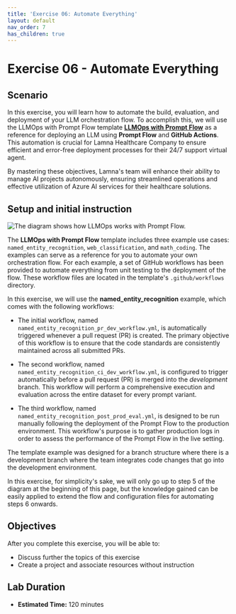 ```yaml
---
title: 'Exercise 06: Automate Everything'
layout: default
nav_order: 7
has_children: true
---
```


# Exercise 06 - Automate Everything

## Scenario

In this exercise, you will learn how to automate the build, evaluation, and deployment of your LLM orchestration flow. To accomplish this, we will use the LLMOps with Prompt Flow template [**LLMOps with Prompt Flow**](https://github.com/microsoft/llmops-promptflow-template) as a reference for deploying an LLM using **Prompt Flow** and **GitHub Actions**. This automation is crucial for Lamna Healthcare Company to ensure efficient and error-free deployment processes for their 24/7 support virtual agent.

By mastering these objectives, Lamna's team will enhance their ability to manage AI projects autonomously, ensuring streamlined operations and effective utilization of Azure AI services for their healthcare solutions.

## Setup and initial instruction

![The diagram shows how LLMOps works with Prompt Flow.](media/llmops-with-prompt-flow-diagram.png)

The **LLMOps with Prompt Flow** template includes three example use cases: `named_entity_recognition`, `web_classification`, and `math_coding`. The examples can serve as a reference for you to automate your own orchestration flow. For each example, a set of GitHub workflows has been provided to automate everything from unit testing to the deployment of the flow. These workflow files are located in the template's `.github/workflows` directory.

In this exercise, we will use the **named_entity_recognition** example, which comes with the following workflows:

- The initial workflow, named `named_entity_recognition_pr_dev_workflow.yml`, is automatically triggered whenever a pull request (PR) is created. The primary objective of this workflow is to ensure that the code standards are consistently maintained across all submitted PRs.

- The second workflow, named `named_entity_recognition_ci_dev_workflow.yml`, is configured to trigger automatically before a pull request (PR) is merged into the *development* branch. This workflow will perform a comprehensive execution and evaluation across the entire dataset for every prompt variant.

- The third workflow, named `named_entity_recognition_post_prod_eval.yml`, is designed to be run manually following the deployment of the Prompt Flow to the production environment. This workflow's purpose is to gather production logs in order to assess the performance of the Prompt Flow in the live setting.

The template example was designed for a branch structure where there is a development branch where the team integrates code changes that go into the development environment.

In this exercise, for simplicity's sake, we will only go up to step 5 of the diagram at the beginning of this page, but the knowledge gained can be easily applied to extend the flow and configuration files for automating steps 6 onwards.

## Objectives

After you complete this exercise, you will be able to:

- Discuss further the topics of this exercise
- Create a project and associate resources without instruction

## Lab Duration

- **Estimated Time:** 120 minutes
